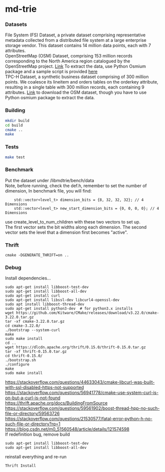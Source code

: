 # md-trie

### Datasets

File System (FS) Dataset, a private dataset comprising representative metadata collected from a distributed file system at a large enterprise storage vendor. This dataset contains $14$ million data points, each with 7 attributes.   
OpenStreetMap (OSM) Dataset, comprising 153 million records corresponding to the North America region catalogued by the OpenStreetMap project. [Link](https://download.geofabrik.de/) To extract the data, use Python Osmium package and a sample script is provided [here](data/OSM/process_osm.py)  
TPC-H Dataset, a synthetic business dataset comprising of 300 million points. We coalesce its lineitem and orders tables on the orderkey attribute, resulting in a single table with 300 million records, each containing 9 attributes. [Link](https://docs.deistercloud.com/content/Databases.30/TPCH%20Benchmark.90/Data%20generation%20tool.30.xml?embedded=true/) to download the OSM dataset, though you have to use Python osmium package to extract the data.  

### Building

```bash
mkdir build
cd build
cmake ..
make
```

### Tests

```bash
make test
```

### Benchmark

Put the dataset under /libmdtrie/bench/data  
Note, before running, check the def.h, remember to set the number of dimension,
In benchmark file, you will find: 
```
    std::vector<level_t> dimension_bits = {8, 32, 32, 32}; // 4 Dimensions
    std::vector<level_t> new_start_dimension_bits = {0, 0, 0, 0}; // 4 Dimensions
```
use create_level_to_num_children with these two vectors to set up.    
The first vector sets the bit widths along each dimension. The second vector sets the level that a dimension first becomes "active".  

### Thrift

```cd build
cmake -DGENERATE_THRIFT=on ..
```

### Debug

Install dependencies...
```
sudo apt-get install libboost-test-dev  
sudo apt-get install libboost-all-dev
sudo apt-get install curl
sudo apt-get install libssl-dev libcurl4-openssl-dev
sudo apt install libboost-thread-dev
sudo apt-get install python3-dev  # for python3.x installs
wget https://github.com/Kitware/CMake/releases/download/v3.22.0/cmake-3.22.0.tar.gz
tar -xf cmake-3.22.0.tar.gz
cd cmake-3.22.0/
./bootstrap --system-curl
make
sudo make install
cd ..
wget https://dlcdn.apache.org/thrift/0.15.0/thrift-0.15.0.tar.gz
tar -xf thrift-0.15.0.tar.gz
cd thrift-0.15.0/
./bootstrap.sh
./configure
make
sudo make install
```

https://stackoverflow.com/questions/44633043/cmake-libcurl-was-built-with-ssl-disabled-https-not-supported  
https://stackoverflow.com/questions/56941778/cmake-use-system-curl-is-on-but-a-curl-is-not-found  
https://thrift.apache.org/docs/BuildingFromSource  
https://stackoverflow.com/questions/59561902/boost-thread-hpp-no-such-file-or-directory/59563726  
https://stackoverflow.com/questions/21530577/fatal-error-python-h-no-such-file-or-directory?rq=1  
https://blog.csdn.net/m0_51560548/article/details/121574598  
If redefinition bug, remove build
```  
sudo apt-get install libboost-test-dev  
sudo apt-get install libboost-all-dev
```  
reinstall everything and re-run 
```
Thrift Install  
```
